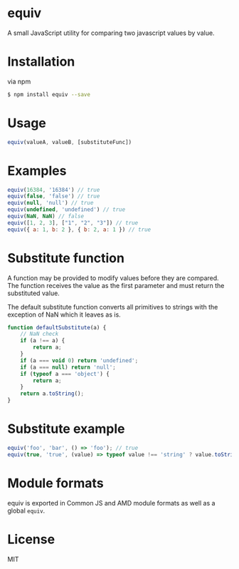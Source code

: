 # equiv

A small JavaScript utility for comparing two javascript values by value.

# Installation

via npm
```sh
$ npm install equiv --save
```

# Usage
```javascript
equiv(valueA, valueB, [substituteFunc])
```

# Examples
```javascript
equiv(16384, '16384') // true
equiv(false, 'false') // true
equiv(null, 'null') // true
equiv(undefined, 'undefined') // true
equiv(NaN, NaN) // false
equiv([1, 2, 3], ["1", "2", "3"]) // true
equiv({ a: 1, b: 2 }, { b: 2, a: 1 }) // true
```

# Substitute function

A function may be provided to modify values before they are compared.  The function receives the value as the first parameter and must return the substituted value.

The default substitute function converts all primitives to strings with the exception of NaN which it leaves as is.

```javascript
function defaultSubstitute(a) {
	// NaN check
	if (a !== a) {
		return a;
	}
	if (a === void 0) return 'undefined';
	if (a === null) return 'null';
	if (typeof a === 'object') {
		return a;
	}
	return a.toString();
}
```

# Substitute example

```javascript
equiv('foo', 'bar', () => 'foo'); // true
equiv(true, 'true', (value) => typeof value !== 'string' ? value.toString() : value); // true
```

# Module formats

equiv is exported in Common JS and AMD module formats as well as a global `equiv`.

# License
MIT
